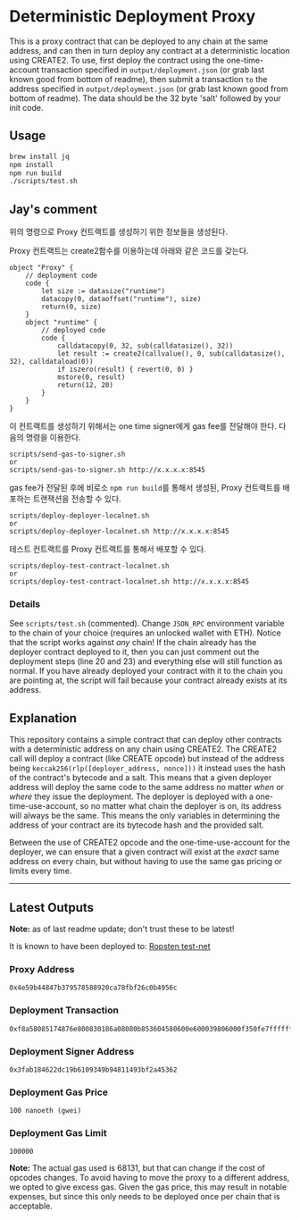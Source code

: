 # Deterministic Deployment Proxy
This is a proxy contract that can be deployed to any chain at the same address, and can then in turn deploy any contract at a deterministic location using CREATE2.  To use, first deploy the contract using the one-time-account transaction specified in `output/deployment.json` (or grab last known good from bottom of readme), then submit a transaction `to` the address specified in `output/deployment.json` (or grab last known good from bottom of readme). The data should be the 32 byte 'salt' followed by your init code.

## Usage
```bash
brew install jq
npm install
npm run build
./scripts/test.sh
```

## Jay's comment
위의 명령으로 Proxy 컨트랙트를 생성하기 위한 정보들을 생성된다.

Proxy 컨트랙트는 create2함수를 이용하는데 아래와 같은 코드를 갖는다.
```
object "Proxy" {
	// deployment code
	code {
		let size := datasize("runtime")
		datacopy(0, dataoffset("runtime"), size)
		return(0, size)
	}
	object "runtime" {
		// deployed code
		code {
			calldatacopy(0, 32, sub(calldatasize(), 32))
			let result := create2(callvalue(), 0, sub(calldatasize(), 32), calldataload(0))
			if iszero(result) { revert(0, 0) }
			mstore(0, result)
			return(12, 20)
		}
	}
}

```

이 컨트랙트를 생성하기 위해서는 one time signer에게 gas fee를 전달해야 한다. 다음의 명령을 이용한다.
```
scripts/send-gas-to-signer.sh
or
scripts/send-gas-to-signer.sh http://x.x.x.x:8545
```

gas fee가 전달된 후에 비로소 `npm run build`를 통해서 생성된, Proxy 컨트랙트를 배포하는 트랜잭션을 전송할 수 있다.
```
scripts/deploy-deployer-localnet.sh
or
scripts/deploy-deployer-localnet.sh http://x.x.x.x:8545
```

테스트 컨트랙트를 Proxy 컨트랙트를 통해서 배포할 수 있다.
```
scripts/deploy-test-contract-localnet.sh
or
scripts/deploy-test-contract-localnet.sh http://x.x.x.x:8545
```

### Details
See `scripts/test.sh` (commented).  Change `JSON_RPC` environment variable to the chain of your choice (requires an unlocked wallet with ETH).  Notice that the script works against _any_ chain!  If the chain already has the deployer contract deployed to it, then you can just comment out the deployment steps (line 20 and 23) and everything else will still function as normal.  If you have already deployed your contract with it to the chain you are pointing at, the script will fail because your contract already exists at its address.

## Explanation
This repository contains a simple contract that can deploy other contracts with a deterministic address on any chain using CREATE2.  The CREATE2 call will deploy a contract (like CREATE opcode) but instead of the address being `keccak256(rlp([deployer_address, nonce]))` it instead uses the hash of the contract's bytecode and a salt.  This means that a given deployer address will deploy the same code to the same address no matter _when_ or _where_ they issue the deployment.  The deployer is deployed with a one-time-use-account, so no matter what chain the deployer is on, its address will always be the same.  This means the only variables in determining the address of your contract are its bytecode hash and the provided salt.

Between the use of CREATE2 opcode and the one-time-use-account for the deployer, we can ensure that a given contract will exist at the _exact_ same address on every chain, but without having to use the same gas pricing or limits every time.

----

## Latest Outputs

**Note:** as of last readme update; don't trust these to be latest!

It is known to have been deployed to: [Ropsten test-net](https://ropsten.etherscan.io/tx/0xeddf9e61fb9d8f5111840daef55e5fde0041f5702856532cdbb5a02998033d26)

### Proxy Address
```
0x4e59b44847b379578588920ca78fbf26c0b4956c
```

### Deployment Transaction
```
0xf8a58085174876e800830186a08080b853604580600e600039806000f350fe7fffffffffffffffffffffffffffffffffffffffffffffffffffffffffffffffe03601600081602082378035828234f58015156039578182fd5b8082525050506014600cf31ba02222222222222222222222222222222222222222222222222222222222222222a02222222222222222222222222222222222222222222222222222222222222222
```

### Deployment Signer Address
```
0x3fab184622dc19b6109349b94811493bf2a45362
```

### Deployment Gas Price
```
100 nanoeth (gwei)
```

### Deployment Gas Limit
```
100000
```

**Note:** The actual gas used is 68131, but that can change if the cost of opcodes changes.  To avoid having to move the proxy to a different address, we opted to give excess gas.  Given the gas price, this may result in notable expenses, but since this only needs to be deployed once per chain that is acceptable.
